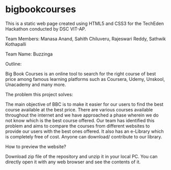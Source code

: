 # bigbookcourses

This is a static web page created using HTML5 and CSS3 for the TechEden Hackathon conducted by DSC VIT-AP.

Team Members: Manasa Anand, Sahith Chiluveru, Rajeswari Reddy, Sathwik Kothapalli

Team Name: Buzzinga

Outline:

Big Book Courses is an online tool to search for the right course of best price among famous learning platforms such as Coursera, Udemy, Unskool, Unacademy and many more. 

The problem this project solves:

The main objective of BBC is to make it easier for our users to find the best course available at the best price. There are various courses available throughout the internet and we have approached a phase wherein we do not know which is the best course offered. Our team has identified this problem and aims to compare the courses from different websites to provide our users with the best ones offered. It also has an e-Library which is completely free of cost. Anyone can download/ contribute to our library.

How to preview the website?

Download zip file of the repository and unzip it in your local PC. You can directly open it with any web browser and see the contents of it.
